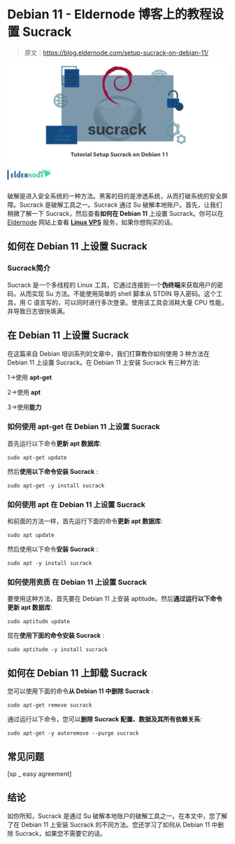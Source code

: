# Debian 11 - Eldernode 博客上的教程设置 Sucrack

> 原文：<https://blog.eldernode.com/setup-sucrack-on-debian-11/>

![Tutorial-Setup-Sucrack-on-Debian-11](img/0718b0ac81af58b7b164ae48970065f1.png)

破解是进入安全系统的一种方法。黑客的目的是渗透系统，从而打破系统的安全屏障。Sucrack 是破解工具之一。Sucrack 通过 Su 破解本地账户。首先，让我们稍微了解一下 Sucrack，然后查看**如何在 Debian 11** 上设置 Sucrack。你可以在 [Eldernode](https://eldernode.com/) 网站上查看 [**Linux VPS**](https://eldernode.com/linux-vps/) 服务，如果你想购买的话。

## **如何在 Debian 11 上设置 Sucrack**

### **Sucrack**简介

Sucrack 是一个多线程的 Linux 工具，它通过连接到一个**伪终端**来获取用户的密码，从而实现 Su 方法。不能使用简单的 shell 脚本从 STDIN 导入密码。这个工具，用 C 语言写的，可以同时进行多次登录。使用该工具会消耗大量 CPU 性能，并导致日志很快填满。

## **在 Debian 11 上设置 Sucrack**

在这篇来自 Debian 培训系列的文章中，我们打算教你如何使用 3 种方法在 Debian 11 上设置 Sucrack。在 Debian 11 上安装 Sucrack 有三种方法:

1->使用 **apt-get**

2->使用 **apt**

3->使用**能力**

### **如何使用 apt-get 在 Debian 11 上设置 Sucrack**

首先运行以下命令**更新 apt 数据库**:

```
sudo apt-get update
```

然后**使用以下命令安装 Sucrack** :

```
sudo apt-get -y install sucrack
```

### **如何使用 apt** 在 Debian 11 上设置 Sucrack

和前面的方法一样，首先运行下面的命令**更新 apt 数据库**:

```
sudo apt update
```

然后使用以下命令**安装 Sucrack** :

```
sudo apt -y install sucrack
```

### **如何使用资质** 在 Debian 11 上设置 Sucrack

要使用这种方法，首先要在 Debian 11 上安装 aptitude。然后**通过运行以下命令更新 apt 数据库**:

```
sudo aptitude update
```

现在**使用下面的命令安装 Sucrack** :

```
sudo aptitude -y install sucrack
```

## **如何在 Debian 11 上卸载 Sucrack**

您可以使用下面的命令**从 Debian 11 中删除 Sucrack** :

```
sudo apt-get remove sucrack
```

通过运行以下命令，您可以**删除 Sucrack 配置、数据及其所有依赖关系**:

```
sudo apt-get -y autoremove --purge sucrack
```

## **常见问题**

[sp _ easy agreement]

## 结论

如你所知，Sucrack 是通过 Su 破解本地账户的破解工具之一。在本文中，您了解了在 Debian 11 上安装 Sucrack 的不同方法。您还学习了如何从 Debian 11 中删除 Sucrack，如果您不需要它的话。